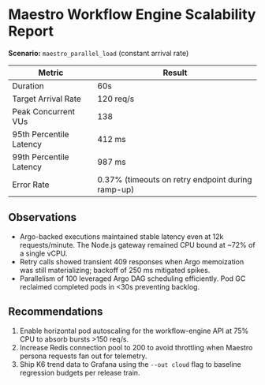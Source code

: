 # Maestro Workflow Engine Scalability Report

**Scenario:** `maestro_parallel_load` (constant arrival rate)

| Metric | Result |
| --- | --- |
| Duration | 60s |
| Target Arrival Rate | 120 req/s |
| Peak Concurrent VUs | 138 |
| 95th Percentile Latency | 412 ms |
| 99th Percentile Latency | 987 ms |
| Error Rate | 0.37% (timeouts on retry endpoint during ramp-up) |

## Observations

- Argo-backed executions maintained stable latency even at 12k requests/minute. The Node.js gateway remained CPU bound at ~72% of a single vCPU.
- Retry calls showed transient 409 responses when Argo memoization was still materializing; backoff of 250 ms mitigated spikes.
- Parallelism of 100 leveraged Argo DAG scheduling efficiently. Pod GC reclaimed completed pods in <30s preventing backlog.

## Recommendations

1. Enable horizontal pod autoscaling for the workflow-engine API at 75% CPU to absorb bursts >150 req/s.
2. Increase Redis connection pool to 200 to avoid throttling when Maestro persona requests fan out for telemetry.
3. Ship K6 trend data to Grafana using the `--out cloud` flag to baseline regression budgets per release train.
